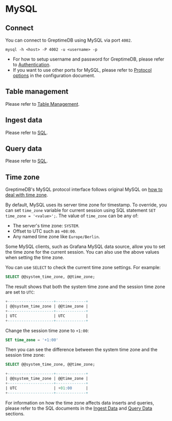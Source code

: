 # MySQL

## Connect

You can connect to GreptimeDB using MySQL via port `4002`.

```shell
mysql -h <host> -P 4002 -u <username> -p
```

- For how to setup username and password for GreptimeDB, please refer to [Authentication](/user-guide/deployments/authentication.md).
- If you want to use other ports for MySQL, please refer to [Protocol options](/user-guide/deployments/configuration.md#protocol-options) in the configuration document.


## Table management

Please refer to [Table Management](/user-guide/table-management.md).

## Ingest data

Please refer to [SQL](/user-guide/ingest-data/for-iot/sql.md).

## Query data

Please refer to [SQL](/user-guide/query-data/sql.md).

## Time zone

GreptimeDB's MySQL protocol interface follows original MySQL on [how to
deal with time zone](https://dev.mysql.com/doc/refman/8.0/en/time-zone-support.html).

By default, MySQL uses its server time zone for timestamp. To override, you can
set `time_zone` variable for current session using SQL statement `SET time_zone = '<value>';`.
The value of `time_zone` can be any of:

- The server's time zone: `SYSTEM`.
- Offset to UTC such as `+08:00`.
- Any named time zone like `Europe/Berlin`.

Some MySQL clients, such as Grafana MySQL data source, allow you to set the time zone for the current session.
You can also use the above values when setting the time zone.

You can use `SELECT` to check the current time zone settings. For example:

```sql
SELECT @@system_time_zone, @@time_zone;
```

The result shows that both the system time zone and the session time zone are set to `UTC`:

```SQL
+--------------------+-------------+
| @@system_time_zone | @@time_zone |
+--------------------+-------------+
| UTC                | UTC         |
+--------------------+-------------+
```

Change the session time zone to `+1:00`:

```SQL
SET time_zone = '+1:00'
```

Then you can see the difference between the system time zone and the session time zone:

```SQL
SELECT @@system_time_zone, @@time_zone;

+--------------------+-------------+
| @@system_time_zone | @@time_zone |
+--------------------+-------------+
| UTC                | +01:00      |
+--------------------+-------------+
```

For information on how the time zone affects data inserts and queries, please refer to the SQL documents in the [Ingest Data](/user-guide/ingest-data/for-iot/sql.md#time-zone) and [Query Data](/user-guide/query-data/sql.md#time-zone) sections.
